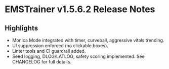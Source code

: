 # EMSTrainer v1.5.6.2 Release Notes
## Highlights
- Monica Mode integrated with timer, curveball, aggressive vitals trending.
- UI suppression enforced (no clickable boxes).
- Linter tools and CI guardrail added.
- Seed logging, DLOG/LATLOG, safety scoring implemented.
See CHANGELOG for full details.
